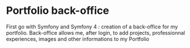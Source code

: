 # Portfolio back-office
First go with Symfony and Symfony 4 : creation of a back-office for my portfolio. Back-office allows me, after login, to add projects, professionnal experiences, images and other informations to my Portfolio

